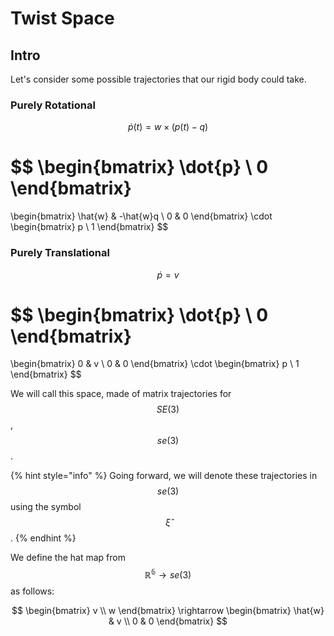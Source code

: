 # Twist Space

## Intro

Let's consider some possible trajectories that our rigid body could take.

### Purely Rotational

$$
\dot{p}(t) = w \times (p(t) - q)
$$

$$
\begin{bmatrix}
\dot{p} \\ 0
\end{bmatrix}
=
\begin{bmatrix}
\hat{w} & -\hat{w}q \\ 
0 & 0
\end{bmatrix}
\cdot
\begin{bmatrix}
p \\ 1
\end{bmatrix}
$$

### Purely Translational

$$
\dot{p} = v
$$

$$
\begin{bmatrix}
\dot{p} \\ 0
\end{bmatrix}
=
\begin{bmatrix}
0 & v \\ 
0 & 0
\end{bmatrix}
\cdot
\begin{bmatrix}
p \\ 1
\end{bmatrix}
$$

We will call this space, made of matrix trajectories for $$SE(3)$$, $$se(3)$$.

{% hint style="info" %}
Going forward, we will denote these trajectories in $$se(3)$$using the symbol $$\hat{\xi}$$.
{% endhint %}

We define the hat map from $$\mathbb{R^6} \rightarrow se(3)$$ as follows:

$$
\begin{bmatrix}
v \\ w
\end{bmatrix}
\rightarrow
\begin{bmatrix}
\hat{w} & v \\
0 & 0
\end{bmatrix}
$$

